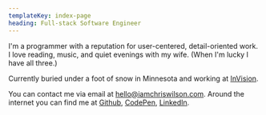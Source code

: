 ```yaml
---
templateKey: index-page
heading: Full-stack Software Engineer
---
```


I'm a programmer with a reputation for user-centered, detail-oriented work. I love reading, music, and quiet evenings with my wife. (When I'm lucky I have all three.)

Currently buried under a foot of snow in Minnesota and
working at [InVision](https://invisionapp.com).

You can contact me via email at hello@iamchriswilson.com. Around the internet you can find me at [Github](https://github.com/heychris 'Github'), [CodePen](https://codepen.io/heychris 'CodePen'), [LinkedIn](https://www.linkedin.com/in/christopherwilson3/ 'LinkedIn').
